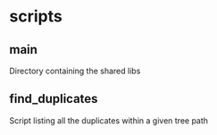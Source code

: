 # scripts
## main

Directory containing the shared libs

## find_duplicates

Script listing all the duplicates within a given tree path


